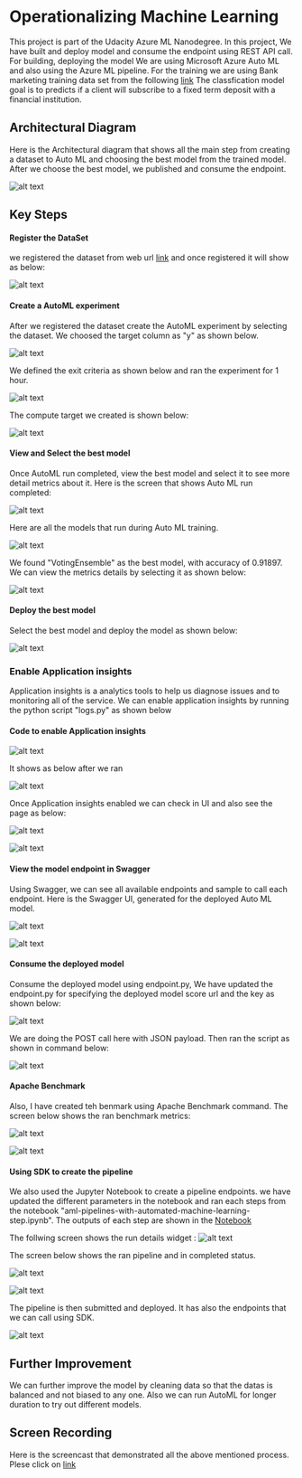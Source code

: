 
# Operationalizing Machine Learning
This project is part of the Udacity Azure ML Nanodegree. In this project, We have built and deploy model and consume the endpoint using REST API call. For building, deploying the model We are using Microsoft Azure Auto ML and also using the Azure ML pipeline. For the training we are using Bank marketing training data set from the following [link](https://automlsamplenotebookdata.blob.core.windows.net/automl-sample-notebook-data/bankmarketing_train.csv/)
The classfication model goal is to predicts if a client will subscribe to a fixed term deposit with a financial institution. 

## Architectural Diagram
Here is the Architectural diagram that shows all the main step from creating a dataset to Auto ML and choosing the best model from the trained model. After we choose the best model, we published and consume the endpoint.

![alt text](https://github.com/purunep/udacityProject2/blob/main/Images/ArchitectureDiagram.png)


## Key Steps
#### Register the DataSet
we registered the dataset from web url [link](https://automlsamplenotebookdata.blob.core.windows.net/automl-sample-notebook-data/bankmarketing_train.csv/)
and once registered it will show as below:

![alt text](https://github.com/purunep/udacityProject2/blob/main/Images/dataset.png)

#### Create a AutoML experiment
After we registered the dataset create the AutoML experiment by selecting the dataset. We choosed the target column as "y" as shown below.

![alt text](https://github.com/purunep/udacityProject2/blob/main/Images/experiment.png)

We defined the exit criteria as shown below and ran the experiment for 1 hour.

![alt text](https://github.com/purunep/udacityProject2/blob/main/Images/exitcriteria.png)

The compute target we created is shown below:

![alt text](https://github.com/purunep/udacityProject2/blob/main/Images/compute.png)

#### View and Select the best model
Once AutoML run completed, view the best model and select it to see more detail metrics about it.
Here is the screen that shows Auto ML run completed:

![alt text](https://github.com/purunep/udacityProject2/blob/main/Images/run_completed2.png)

Here are all the models that run during Auto ML training.

![alt text](https://github.com/purunep/udacityProject2/blob/main/Images/allmodels.png)

We found "VotingEnsemble" as the best model, with accuracy of 0.91897.
We can view the metrics details by selecting it as shown below:

![alt text](https://github.com/purunep/udacityProject2/blob/main/Images/metrics_updated.png)


#### Deploy the best model
Select the best model and deploy the model as shown below:

![alt text](https://github.com/purunep/udacityProject2/blob/main/Images/deploymodel_auth.png)

### Enable Application insights
Application insights is a analytics tools to help us diagnose issues and to monitoring all of the service.
We can enable application insights by running the python script "logs.py" as shown below

#### Code to enable Application insights

![alt text](https://github.com/purunep/udacityProject2/blob/main/Images/enable_app_insights_code.png)

It shows as below after we ran

![alt text](https://github.com/purunep/udacityProject2/blob/main/Images/ranlogpy.png)

Once Application insights enabled we can check in UI and also see the page as below:

![alt text](https://github.com/purunep/udacityProject2/blob/main/Images/application_insights_true.png)


![alt text](https://github.com/purunep/udacityProject2/blob/main/Images/application_insights_page.png)

#### View the model endpoint in Swagger
Using Swagger, we can see all available endpoints and sample to call each endpoint. Here is the Swagger UI, generated for the deployed Auto ML model.

![alt text](https://github.com/purunep/udacityProject2/blob/main/Images/swagger3.png)


![alt text](https://github.com/purunep/udacityProject2/blob/main/Images/swagger_ui1.png)

#### Consume the deployed model
Consume the deployed model using endpoint.py, We have updated the endpoint.py for specifying the deployed model score url and the key as shown below:


![alt text](https://github.com/purunep/udacityProject2/blob/main/Images/endpointupdated.png)

 We are doing the POST call here with JSON payload. Then ran the script as shown in command below: 
 
![alt text](https://github.com/purunep/udacityProject2/blob/main/Images/endpointcall.png)

#### Apache Benchmark
Also, I have created teh benmark using Apache Benchmark command. The screen below shows the ran benchmark metrics:

![alt text](https://github.com/purunep/udacityProject2/blob/main/Images/ab1.png)


![alt text](https://github.com/purunep/udacityProject2/blob/main/Images/ab_run.png)


#### Using SDK to create the pipeline
We also used the Jupyter Notebook to create a pipeline endpoints. we have updated the different parameters in the notebook and
ran each steps from the notebook "aml-pipelines-with-automated-machine-learning-step.ipynb". The outputs of each step are shown in the
[Notebook](https://github.com/purunep/udacityProject2/blob/main/starter_files/aml-pipelines-with-automated-machine-learning-step.ipynb)

The follwing screen shows the run details widget :
![alt text](https://github.com/purunep/udacityProject2/blob/main/Images/rundetails.png)

The screen below shows the ran pipeline and in completed status.

![alt text](https://github.com/purunep/udacityProject2/blob/main/Images/pipeline_run_completed.png)


![alt text](https://github.com/purunep/udacityProject2/blob/main/Images/pipline_completed2.png)


The pipeline is then submitted and deployed. It has also the endpoints that we can call using SDK.

![alt text](https://github.com/purunep/udacityProject2/blob/main/Images/pipeline_endpoint.png)


## Further Improvement
We can further improve the model by cleaning data so that the datas is balanced and not biased to any one. Also we can run AutoML for longer duration to try out different models.

## Screen Recording
Here is the screencast that demonstrated all the above mentioned process. Plese click on 
[link](https://www.youtube.com/watch?v=wGTl6yhKCxo&feature=youtu.be)

